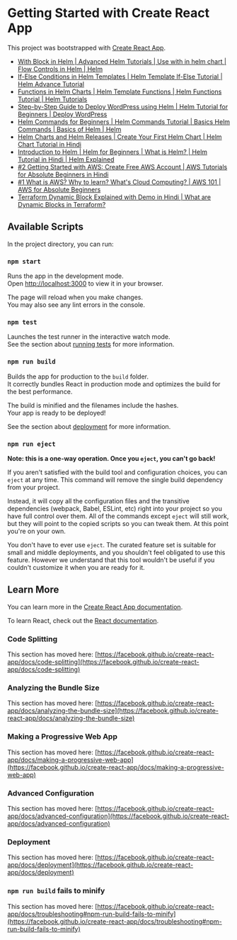 # Getting Started with Create React App

This project was bootstrapped with [Create React App](https://github.com/facebook/create-react-app).

<!-- YOUTUBE:START -->
- [With Block in Helm | Advanced Helm Tutorials | Use with in helm chart | Flow Controls in Helm | Helm](https://www.youtube.com/watch?v=XVX50_zq8Bc)
- [If-Else Conditions in Helm Templates | Helm Template If-Else Tutorial | Helm Advance Tutorial](https://www.youtube.com/watch?v=CFFUu9LyJ7w)
- [Functions in Helm Charts | Helm Template Functions | Helm Functions Tutorial | Helm Tutorials](https://www.youtube.com/watch?v=624cjQpK0xQ)
- [Step-by-Step Guide to Deploy WordPress using Helm | Helm Tutorial for Beginners | Deploy WordPress](https://www.youtube.com/watch?v=LJLYmm0L_YA)
- [Helm Commands for Beginners | Helm Commands Tutorial | Basics Helm Commands | Basics of Helm | Helm](https://www.youtube.com/watch?v=NCfKjSP2luc)
- [Helm Charts and Helm Releases | Create Your First Helm Chart | Helm Chart Tutorial in Hindi](https://www.youtube.com/watch?v=GbWYcj2V1cM)
- [Introduction to Helm | Helm for Beginners | What is Helm? | Helm Tutorial in Hindi | Helm Explained](https://www.youtube.com/watch?v=b7RuASfl3Nw)
- [#2 Getting Started with AWS: Create Free AWS Account | AWS Tutorials for Absolute Beginners in Hindi](https://www.youtube.com/watch?v=53nNg7X86yc)
- [#1 What is AWS? Why to learn? What&#39;s Cloud Computing? | AWS 101 | AWS for Absolute Beginners](https://www.youtube.com/watch?v=S0pHo5rhsxE)
- [Terraform Dynamic Block Explained with Demo in Hindi | What are Dynamic Blocks in Terraform?](https://www.youtube.com/watch?v=4wGTVBzQYDs)
<!-- YOUTUBE:END -->

## Available Scripts

In the project directory, you can run:

### `npm start`

Runs the app in the development mode.\
Open [http://localhost:3000](http://localhost:3000) to view it in your browser.

The page will reload when you make changes.\
You may also see any lint errors in the console.

### `npm test`

Launches the test runner in the interactive watch mode.\
See the section about [running tests](https://facebook.github.io/create-react-app/docs/running-tests) for more information.

### `npm run build`

Builds the app for production to the `build` folder.\
It correctly bundles React in production mode and optimizes the build for the best performance.

The build is minified and the filenames include the hashes.\
Your app is ready to be deployed!

See the section about [deployment](https://facebook.github.io/create-react-app/docs/deployment) for more information.

### `npm run eject`

**Note: this is a one-way operation. Once you `eject`, you can't go back!**

If you aren't satisfied with the build tool and configuration choices, you can `eject` at any time. This command will remove the single build dependency from your project.

Instead, it will copy all the configuration files and the transitive dependencies (webpack, Babel, ESLint, etc) right into your project so you have full control over them. All of the commands except `eject` will still work, but they will point to the copied scripts so you can tweak them. At this point you're on your own.

You don't have to ever use `eject`. The curated feature set is suitable for small and middle deployments, and you shouldn't feel obligated to use this feature. However we understand that this tool wouldn't be useful if you couldn't customize it when you are ready for it.

## Learn More

You can learn more in the [Create React App documentation](https://facebook.github.io/create-react-app/docs/getting-started).

To learn React, check out the [React documentation](https://reactjs.org/).

### Code Splitting

This section has moved here: [https://facebook.github.io/create-react-app/docs/code-splitting](https://facebook.github.io/create-react-app/docs/code-splitting)

### Analyzing the Bundle Size

This section has moved here: [https://facebook.github.io/create-react-app/docs/analyzing-the-bundle-size](https://facebook.github.io/create-react-app/docs/analyzing-the-bundle-size)

### Making a Progressive Web App

This section has moved here: [https://facebook.github.io/create-react-app/docs/making-a-progressive-web-app](https://facebook.github.io/create-react-app/docs/making-a-progressive-web-app)

### Advanced Configuration

This section has moved here: [https://facebook.github.io/create-react-app/docs/advanced-configuration](https://facebook.github.io/create-react-app/docs/advanced-configuration)

### Deployment

This section has moved here: [https://facebook.github.io/create-react-app/docs/deployment](https://facebook.github.io/create-react-app/docs/deployment)

### `npm run build` fails to minify

This section has moved here: [https://facebook.github.io/create-react-app/docs/troubleshooting#npm-run-build-fails-to-minify](https://facebook.github.io/create-react-app/docs/troubleshooting#npm-run-build-fails-to-minify)
